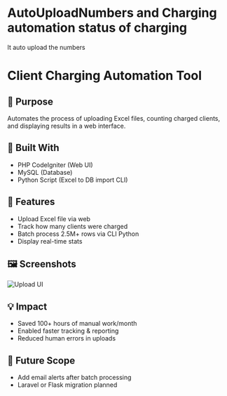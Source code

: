 # AutoUploadNumbers and Charging automation status of charging
It auto upload the numbers
# Client Charging Automation Tool

## 📌 Purpose
Automates the process of uploading Excel files, counting charged clients, and displaying results in a web interface.

## 🔧 Built With
- PHP CodeIgniter (Web UI)
- MySQL (Database)
- Python Script (Excel to DB import CLI)

## 📁 Features
- Upload Excel file via web
- Track how many clients were charged
- Batch process 2.5M+ rows via CLI Python
- Display real-time stats

## 🖼️ Screenshots
![Upload UI](screenshot.png)

## 💡 Impact
- Saved 100+ hours of manual work/month  
- Enabled faster tracking & reporting  
- Reduced human errors in uploads

## 🚀 Future Scope
- Add email alerts after batch processing  
- Laravel or Flask migration planned

